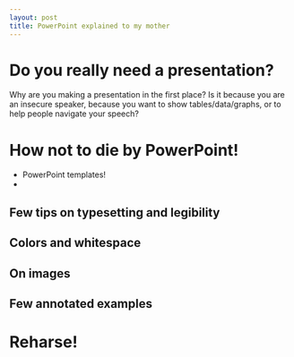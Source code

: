 ```yaml
---
layout: post
title: PowerPoint explained to my mother
---
```


# Do you really need a presentation?
Why are you making a presentation in the first place? Is it because you are an insecure speaker, because you want to show tables/data/graphs, or to help people navigate your speech?

# How not to die by PowerPoint!
* PowerPoint templates!
*


## Few tips on typesetting and legibility

## Colors and whitespace

## On images

## Few annotated examples

# Reharse!
